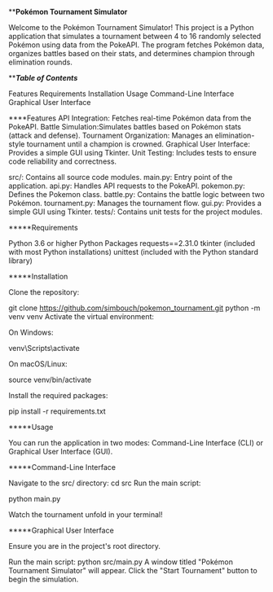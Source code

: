 ****************************Pokémon Tournament Simulator**************************

Welcome to the Pokémon Tournament Simulator! This project is a Python application that simulates 
a tournament between 4 to 16 randomly selected Pokémon using data from the PokeAPI. The program fetches 
Pokémon data, organizes battles based on their stats, and determines 
champion through elimination rounds.

***************Table of Contents*************

Features
Requirements
Installation
Usage
Command-Line Interface
Graphical User Interface

****Features
API Integration: Fetches real-time Pokémon data from the PokeAPI.
Battle Simulation:Simulates battles based on Pokémon stats (attack and defense).
Tournament Organization: Manages an elimination-style tournament until a champion is crowned.
Graphical User Interface: Provides a simple GUI using Tkinter.
Unit Testing: Includes tests to ensure code reliability and correctness.

src/: Contains all source code modules.
main.py: Entry point of the application.
api.py: Handles API requests to the PokeAPI.
pokemon.py: Defines the Pokemon class.
battle.py: Contains the battle logic between two Pokémon.
tournament.py: Manages the tournament flow.
gui.py: Provides a simple GUI using Tkinter.
tests/: Contains unit tests for the project modules.

*****Requirements

Python 3.6 or higher
Python Packages
requests==2.31.0
tkinter (included with most Python installations)
unittest (included with the Python standard library)

*****Installation


Clone the repository:

git clone https://github.com/simbouch/pokemon_tournament.git
python -m venv venv
Activate the virtual environment:

On Windows:

venv\Scripts\activate

On macOS/Linux:

source venv/bin/activate


Install the required packages:

pip install -r requirements.txt


*****Usage


You can run the application in two modes: Command-Line Interface (CLI) or Graphical User Interface (GUI).

*****Command-Line Interface

Navigate to the src/ directory:
cd src
Run the main script:

python main.py

Watch the tournament unfold in your terminal!

*****Graphical User Interface

Ensure you are in the project's root directory.

Run the main script:
python src/main.py
A window titled "Pokémon Tournament Simulator" will appear.
Click the "Start Tournament" button to begin the simulation.

